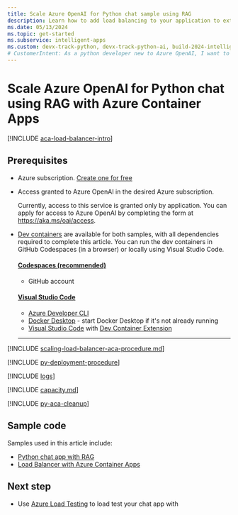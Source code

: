 ```yaml
---
title: Scale Azure OpenAI for Python chat sample using RAG
description: Learn how to add load balancing to your application to extend the chat app beyond the Azure OpenAI token and model quota limits. 
ms.date: 05/13/2024
ms.topic: get-started
ms.subservice: intelligent-apps
ms.custom: devx-track-python, devx-track-python-ai, build-2024-intelligent-apps
# CustomerIntent: As a python developer new to Azure OpenAI, I want to scale my OpenAI capacity to avoid rate limit errors.
---
```


# Scale Azure OpenAI for Python chat using RAG with Azure Container Apps

[!INCLUDE [aca-load-balancer-intro](../ai/includes/scaling-load-balancer-introduction-azure-container-apps.md)]

## Prerequisites

* Azure subscription.  [Create one for free](https://azure.microsoft.com/free/ai-services?azure-portal=true) 
* Access granted to Azure OpenAI in the desired Azure subscription.

    Currently, access to this service is granted only by application. You can apply for access to Azure OpenAI by completing the form at https://aka.ms/oai/access.

* [Dev containers](https://containers.dev/) are available for both samples, with all dependencies required to complete this article. You can run the dev containers in GitHub Codespaces (in a browser) or locally using Visual Studio Code.

    #### [Codespaces (recommended)](#tab/github-codespaces)
    
    * GitHub account
    
    #### [Visual Studio Code](#tab/visual-studio-code)
    * [Azure Developer CLI](../azure-developer-cli/install-azd.md?tabs=winget-windows%2Cbrew-mac%2Cscript-linux&pivots=os-windows)
    * [Docker Desktop](https://www.docker.com/products/docker-desktop/) - start Docker Desktop if it's not already running
    * [Visual Studio Code](https://code.visualstudio.com/) with [Dev Container Extension](https://marketplace.visualstudio.com/items?itemName=ms-vscode-remote.remote-containers)
    
    ---

[!INCLUDE [scaling-load-balancer-aca-procedure.md](../ai/includes/scaling-load-balancer-procedure-azure-container-apps.md)]

[!INCLUDE [py-deployment-procedure](../ai/includes/redeploy-procedure-chat.md)]

[!INCLUDE [logs](../ai/includes/scaling-load-balancer-logs-azure-container-apps.md)]

[!INCLUDE [capacity.md](../ai/includes/scaling-load-balancer-capacity.md)]

[!INCLUDE [py-aca-cleanup](../ai/includes/scaling-load-balancer-cleanup-azure-container-apps.md)]

## Sample code

Samples used in this article include: 

* [Python chat app with RAG](https://github.com/Azure-Samples/azure-search-openai-demo)
* [Load Balancer with Azure Container Apps](https://github.com/Azure-Samples/openai-aca-lb)

## Next step

* Use [Azure Load Testing](/azure/load-testing/) to load test your chat app with 
